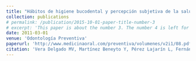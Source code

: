 ```yaml
---
title: "Hábitos de higiene bucodental y percepción subjetiva de la salud oral durante el embarazo"
collection: publications
# permalink: /publication/2015-10-01-paper-title-number-3
# excerpt: 'This paper is about the number 3. The number 4 is left for future work.'
date: 2011-03-01
venue: 'Odontología Preventiva'
paperurl: 'http://www.medicinaoral.com/preventiva/volumenes/v2i1/08.pdf'
citation: 'Vera Delgado MV, Martínez Beneyto Y, Pérez Lajarín L, Fernández Guillart A, Maurandi López A. Hábitos de Higiene Bucodental y percepción subjetiva de la salud oral durante el embarazo. Odontol Prevent. 2010 [citado 11 nov 2013]; 2(1): 8-15 Disponible en: http://www.medicinaoral.com/preventiva/volumenes/v2i1/08.pdf'
---
```


